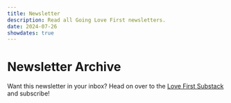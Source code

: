 ```yaml
---
title: Newsletter
description: Read all Going Love First newsletters.
date: 2024-07-26
showdates: true
---
```


# Newsletter Archive

Want this newsletter in your inbox? Head on over to the [Love First Substack](https://lovefirst.substack.com/) and subscribe!


